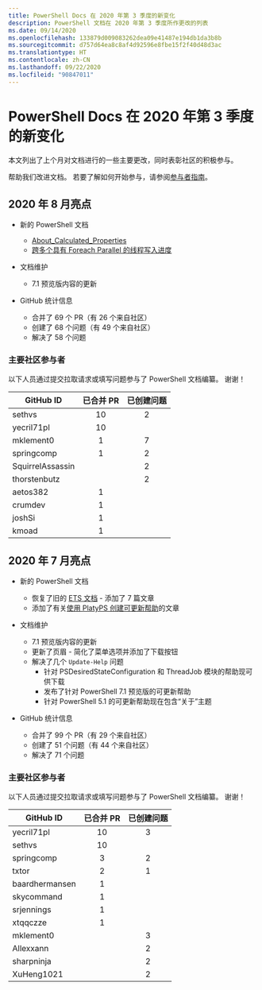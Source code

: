 ```yaml
---
title: PowerShell Docs 在 2020 年第 3 季度的新变化
description: PowerShell 文档在 2020 年第 3 季度所作更改的列表
ms.date: 09/14/2020
ms.openlocfilehash: 133879d009083262dea09e41487e194db1da3b8b
ms.sourcegitcommit: d757d64ea8c8af4d92596e8fbe15f2f40d48d3ac
ms.translationtype: HT
ms.contentlocale: zh-CN
ms.lasthandoff: 09/22/2020
ms.locfileid: "90847011"
---
```

# <a name="whats-new-in-powershell-docs-for-2020-q3"></a>PowerShell Docs 在 2020 年第 3 季度的新变化

本文列出了上个月对文档进行的一些主要更改，同时表彰社区的积极参与。

帮助我们改进文档。 若要了解如何开始参与，请参阅[参与者指南][contrib]。

## <a name="2020-august-highlights"></a>2020 年 8 月亮点

- 新的 PowerShell 文档
  - [About_Calculated_Properties](/powershell/module/microsoft.powershell.core/about/about_calculated_properties)
  - [跨多个具有 Foreach Parallel 的线程写入进度](/powershell/scripting/learn/deep-dives/write-progress-across-multiple-threads)
- 文档维护
  - 7\.1 预览版内容的更新

- GitHub 统计信息
  - 合并了 69 个 PR（有 26 个来自社区）
  - 创建了 68 个问题（有 49 个来自社区）
  - 解决了 58 个问题

### <a name="top-community-contributors"></a>主要社区参与者

以下人员通过提交拉取请求或填写问题参与了 PowerShell 文档编纂。 谢谢！

|    GitHub ID     | 已合并 PR | 已创建问题 |
| ---------------- | :--------: | :-----------: |
| sethvs           |     10     |       2       |
| yecril71pl       |     10     |               |
| mklement0        |     1      |       7       |
| springcomp       |     1      |       2       |
| SquirrelAssassin |            |       2       |
| thorstenbutz     |            |       2       |
| aetos382         |     1      |               |
| crumdev          |     1      |               |
| joshSi           |     1      |               |
| kmoad            |     1      |               |

## <a name="2020-july-highlights"></a>2020 年 7 月亮点

- 新的 PowerShell 文档
  - 恢复了旧的 [ETS 文档](/powershell/scripting/developer/ets/overview) - 添加了 7 篇文章
  - 添加了有关[使用 PlatyPS 创建可更新帮助](/powershell/scripting/dev-cross-plat/create-help-using-platyps)的文章
- 文档维护
  - 7\.1 预览版内容的更新
  - 更新了页眉 - 简化了菜单选项并添加了下载按钮
  - 解决了几个 `Update-Help` 问题
    - 针对 PSDesiredStateConfiguration 和 ThreadJob 模块的帮助现可供下载
    - 发布了针对 PowerShell 7.1 预览版的可更新帮助
    - 针对 PowerShell 5.1 的可更新帮助现在包含“关于”主题

- GitHub 统计信息
  - 合并了 99 个 PR（有 29 个来自社区）
  - 创建了 51 个问题（有 44 个来自社区）
  - 解决了 71 个问题

### <a name="top-community-contributors"></a>主要社区参与者

以下人员通过提交拉取请求或填写问题参与了 PowerShell 文档编纂。 谢谢！

|   GitHub ID    | 已合并 PR | 已创建问题 |
| -------------- | :--------: | :-----------: |
| yecril71pl     |     10     |       3       |
| sethvs         |     10     |               |
| springcomp     |     3      |       2       |
| txtor          |     2      |       1       |
| baardhermansen |     1      |               |
| skycommand     |     1      |               |
| srjennings     |     1      |               |
| xtqqczze       |     1      |               |
| mklement0      |            |       3       |
| Allexxann      |            |       2       |
| sharpninja     |            |       2       |
| XuHeng1021     |            |       2       |

<!-- Link references -->
[contrib]: contributing/overview.md
